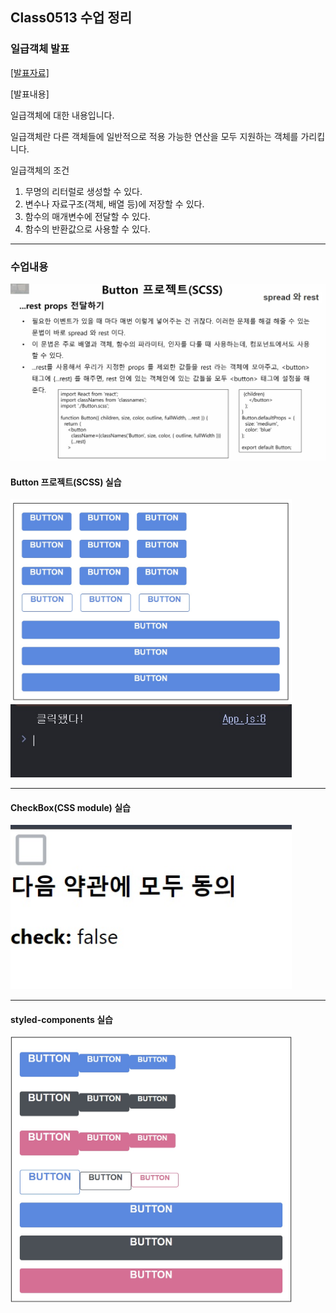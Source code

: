 ## Class0513 수업 정리

### 일급객체 발표
<a href="https://dpwls03.github.io/React/0513/일급객체.pdf">[발표자료]</a>

[발표내용]

일급객체에 대한 내용입니다.

일급객체란 다른 객체들에 일반적으로 적용 가능한 연산을 모두 지원하는 객체를 가리킵니다.

일급객체의 조건

1. 무명의 리터럴로 생성할 수 있다.
2. 변수나 자료구조(객체, 배열 등)에 저장할 수 있다.
3. 함수의 매개변수에 전달할 수 있다.
4. 함수의 반환값으로 사용할 수 있다.

<hr>

### 수업내용

<img width="800" src="./img/scss.jpg" alt="scss" >

####  Button 프로젝트(SCSS) 실습

<img width="450vw" src="./img/button.jpg" alt="scss" >
<img width="450vw" src="./img/buttonstart.jpg" alt="scss" >

<hr>

#### CheckBox(CSS module) 실습

<img width="450vw" src="./img/chkbox.jpg" alt="scss" >

<hr>

#### styled-components 실습

<img width="450vw" src="./img/styled.jpg" alt="scss" >